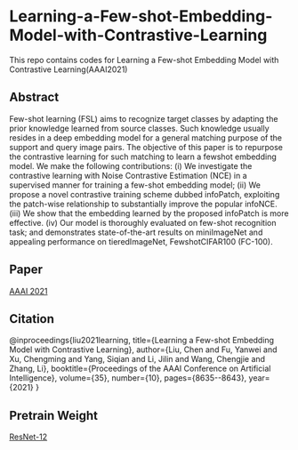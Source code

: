 # Learning-a-Few-shot-Embedding-Model-with-Contrastive-Learning
This repo contains codes for Learning a Few-shot Embedding Model with Contrastive Learning(AAAI2021)

## Abstract
Few-shot learning (FSL) aims to recognize target classes by
adapting the prior knowledge learned from source classes.
Such knowledge usually resides in a deep embedding model
for a general matching purpose of the support and query
image pairs. The objective of this paper is to repurpose
the contrastive learning for such matching to learn a fewshot embedding model. We make the following contributions: (i) We investigate the contrastive learning with Noise
Contrastive Estimation (NCE) in a supervised manner for
training a few-shot embedding model; (ii) We propose a
novel contrastive training scheme dubbed infoPatch, exploiting the patch-wise relationship to substantially improve
the popular infoNCE. (iii) We show that the embedding
learned by the proposed infoPatch is more effective. (iv) Our
model is thoroughly evaluated on few-shot recognition task;
and demonstrates state-of-the-art results on miniImageNet
and appealing performance on tieredImageNet, FewshotCIFAR100 (FC-100). 

## Paper 
[AAAI 2021](https://ojs.aaai.org/index.php/AAAI/article/view/17047/16854)

## Citation
@inproceedings{liu2021learning,
  title={Learning a Few-shot Embedding Model with Contrastive Learning},
  author={Liu, Chen and Fu, Yanwei and Xu, Chengming and Yang, Siqian and Li, Jilin and Wang, Chengjie and Zhang, Li},
  booktitle={Proceedings of the AAAI Conference on Artificial Intelligence},
  volume={35},
  number={10},
  pages={8635--8643},
  year={2021}
}

## Pretrain Weight
[ResNet-12](https://drive.google.com/drive/folders/1k7bJrBMucPWB3FVeXq0ay1xQOVTJAHFv?usp=sharing)


